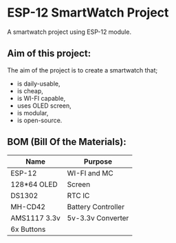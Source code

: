 # ESP-12 SmartWatch Project
A smartwatch project using ESP-12 module.

## Aim of this project:
The aim of the project is to create a smartwatch that;
- is daily-usable,
- is cheap,
- is WI-FI capable,
- uses OLED screen,
- is modular,
- is open-source.

## BOM (Bill Of the Materials):
| Name | Purpose |
|------|---------|
|ESP-12|WI-FI and MC|
|128*64 OLED|Screen|
|DS1302|RTC IC|
|MH-CD42|Battery Controller|
|AMS1117 3.3v|5v-3.3v Converter|
|6x Buttons||
